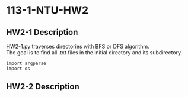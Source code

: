 # 113-1-NTU-HW2

## HW2-1 Description
HW2-1.py traverses directories with BFS or DFS algorithm.  <br>
The goal is to find all .txt files in the initial directory and its subdirectory.
```
import argparse
import os
```

## HW2-2 Description

